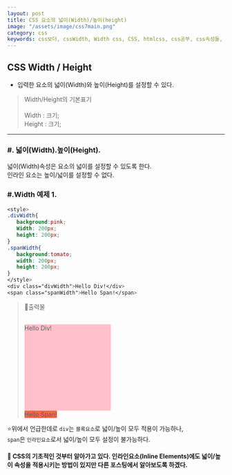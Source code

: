 ```yaml
---
layout: post
title: CSS 요소의 넓이(Width)/높이(height)
image: "/assets/image/css7main.png"
category: css
keywords: css보더, cssWidth, Width css, CSS, htmlcss, css공부, css속성들, 미디어쿼리, css미디어쿼리, 반응형웹사이트, 반응형웹, 반응형, css 프레임워크, 부트스트랩, 웹사이트만들기, css Width-radius, Width radius, css Width, css Height, css width, css height
---
```


<h2 class="posth2"> CSS Width / Height</h2>

- 입력한 요소의 넓이(Width)와 높이(Height)를 설정할 수 있다.

> Width/Height의 기본표기
> <br> <br>
> Width : 크기;   
> Height : 크기;

<hr>

<h3 class="post__h3__style">
<span class="post__htag__numbering">#.</span> 넓이(Width).높이(Height).
</h3>

넓이(Width)속성은 요소의 넓이를 설정할 수 있도록 한다.   
인라인 요소는 높이/넓이를 설정할 수 없다.

<h3 class="post__h3__style">
<span class="post__htag__numbering">#.</span>Width 예제 1.
</h3>

```css
<style>
.divWidth{
   background:pink;
   Width: 200px;
   height: 200px;
}
.spanWidth{
   background:tomato;
   width: 200px;
   height: 200px;
}
</style>
<div class="divWidth">Hello Div!</div>
<span class="spanWidth">Hello Span!</span>
```

> &#128205;출력물
><br>
><br>
><style>
> .divWidth{
>   background:pink;
>   Width: 200px;
> height:200px;
> }
> .spanWidth{
>   background:tomato;
>   width: 200px;
> height:200px;
> }
> </style>
> <div class="divWidth">Hello Div!</div>
> <span class="spanWidth">Hello Span!</span>
> <br>

⭐️위에서 언급한데로 `div`는 `블록요소`로 넓이/높이 모두 적용이 가능하나,   
`span`은 `인라인요소`로서 넓이/높이 모두 설정이 불가능하다.

#### 🌟 CSS의 기초적인 것부터 알아가고 있다. 인라인요소(Inline Elements)에도 넓이/높이 속성을 적용시키는 방법이 있지만 다른 포스팅에서 알아보도록 하겠다.
